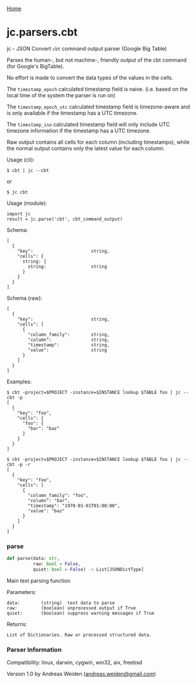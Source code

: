 [Home](https://kellyjonbrazil.github.io/jc/)
<a id="jc.parsers.cbt"></a>

# jc.parsers.cbt

jc - JSON Convert `cbt` command output parser (Google Big Table)

Parses the human-, but not machine-, friendly output of the cbt command (for
Google's BigTable).

No effort is made to convert the data types of the values in the cells.

The `timestamp_epoch` calculated timestamp field is naive. (i.e. based on
the local time of the system the parser is run on)

The `timestamp_epoch_utc` calculated timestamp field is timezone-aware and
is only available if the timestamp has a UTC timezone.

The `timestamp_iso` calculated timestamp field will only include UTC
timezone information if the timestamp has a UTC timezone.

Raw output contains all cells for each column (including timestamps), while
the normal output contains only the latest value for each column.

Usage (cli):

    $ cbt | jc --cbt

or

    $ jc cbt

Usage (module):

    import jc
    result = jc.parse('cbt', cbt_command_output)

Schema:

    [
      {
        "key":                      string,
        "cells": {
          string: {
            string:                 string
          }
        }
      }
    ]

Schema (raw):

    [
      {
        "key":                      string,
        "cells": [
          {
            "column_family":        string,
            "column":               string,
            "timestamp":            string,
            "value":                string
          }
        ]
      }
    ]

Examples:

    $ cbt -project=$PROJECT -instance=$INSTANCE lookup $TABLE foo | jc --cbt -p
    [
      {
        "key": "foo",
        "cells": {
          "foo": {
            "bar": "baz"
          }
        }
      }
    ]

    $ cbt -project=$PROJECT -instance=$INSTANCE lookup $TABLE foo | jc --cbt -p -r
    [
      {
        "key": "foo",
        "cells": [
          {
            "column_family": "foo",
            "column": "bar",
            "timestamp": "1970-01-01T01:00:00",
            "value": "baz"
          }
        ]
      }
    ]

<a id="jc.parsers.cbt.parse"></a>

### parse

```python
def parse(data: str,
          raw: bool = False,
          quiet: bool = False) -> List[JSONDictType]
```

Main text parsing function

Parameters:

    data:        (string)  text data to parse
    raw:         (boolean) unprocessed output if True
    quiet:       (boolean) suppress warning messages if True

Returns:

    List of Dictionaries. Raw or processed structured data.

### Parser Information
Compatibility:  linux, darwin, cygwin, win32, aix, freebsd

Version 1.0 by Andreas Weiden (andreas.weiden@gmail.com)
